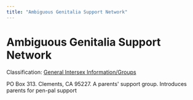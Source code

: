 ```yaml
---
title: "Ambiguous Genitalia Support Network"
---
```


# Ambiguous Genitalia Support Network

Classification: [General Intersex Information/Groups][1]

PO Box 313. Clements, CA 95227. A parents' support group. Introduces parents for pen-pal support


[1]: /taxonomy/term/9





